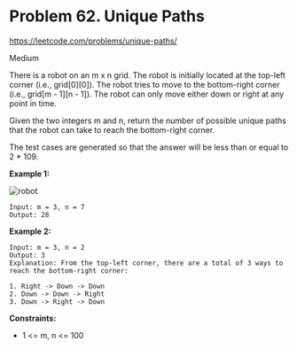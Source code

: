 # Problem 62. Unique Paths
<https://leetcode.com/problems/unique-paths/>

Medium

There is a robot on an m x n grid. The robot is initially located at the top-left corner (i.e., grid[0][0]). The robot tries to move to the bottom-right corner (i.e., grid[m - 1][n - 1]). The robot can only move either down or right at any point in time.

Given the two integers m and n, return the number of possible unique paths that the robot can take to reach the bottom-right corner.

The test cases are generated so that the answer will be less than or equal to 2 * 109.

**Example 1:**

![robot](https://assets.leetcode.com/uploads/2018/10/22/robot_maze.png)

    Input: m = 3, n = 7
    Output: 28

**Example 2:**

    Input: m = 3, n = 2
    Output: 3
    Explanation: From the top-left corner, there are a total of 3 ways to reach the bottom-right corner:

    1. Right -> Down -> Down
    2. Down -> Down -> Right
    3. Down -> Right -> Down

**Constraints:**

* 1 <= m, n <= 100
